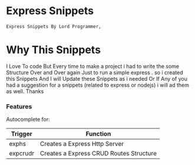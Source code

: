 # Express Snippets

    Express Snippets By Lord Programmer,

# Why This Snippets

I Love To code But Every time to make a project i had to write the some Structure Over and Over again Just to run a simple express . so i created this Snippets And I will Update these Snippets as i needed Or If Any of you had a suggestion for a snippets (related to express or nodejs) i will ad them as well. Thanks

### Features

Autocomplete for:

| Trigger  | Function                                |
| -------- | --------------------------------------- |
| exphs    | Creates a Express Http Server           |
| expcrudr | Creates a Express CRUD Routes Structure |
